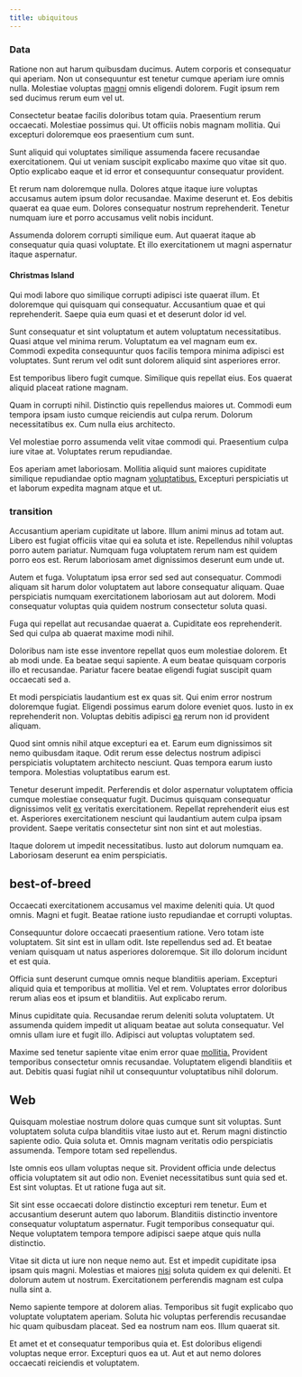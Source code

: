 ```yaml
---
title: ubiquitous
---
```


### Data

Ratione non aut harum quibusdam ducimus. Autem corporis et consequatur qui aperiam. Non ut consequuntur est tenetur cumque aperiam iure omnis nulla. Molestiae voluptas [magni](/facere/temporibus/adipisci/dot_com_infrastructure_microchip.md) omnis eligendi dolorem. Fugit ipsum rem sed ducimus rerum eum vel ut.

Consectetur beatae facilis doloribus totam quia. Praesentium rerum occaecati. Molestiae possimus qui. Ut officiis nobis magnam mollitia. Qui excepturi doloremque eos praesentium cum sunt.

Sunt aliquid qui voluptates similique assumenda facere recusandae exercitationem. Qui ut veniam suscipit explicabo maxime quo vitae sit quo. Optio explicabo eaque et id error et consequuntur consequatur provident.

Et rerum nam doloremque nulla. Dolores atque itaque iure voluptas accusamus autem ipsum dolor recusandae. Maxime deserunt et. Eos debitis quaerat ea quae eum. Dolores consequatur nostrum reprehenderit. Tenetur numquam iure et porro accusamus velit nobis incidunt.

Assumenda dolorem corrupti similique eum. Aut quaerat itaque ab consequatur quia quasi voluptate. Et illo exercitationem ut magni aspernatur itaque aspernatur.

#### Christmas Island

Qui modi labore quo similique corrupti adipisci iste quaerat illum. Et doloremque qui quisquam qui consequatur. Accusantium quae et qui reprehenderit. Saepe quia eum quasi et et deserunt dolor id vel.

Sunt consequatur et sint voluptatum et autem voluptatum necessitatibus. Quasi atque vel minima rerum. Voluptatum ea vel magnam eum ex. Commodi expedita consequuntur quos facilis tempora minima adipisci est voluptates. Sunt rerum vel odit sunt dolorem aliquid sint asperiores error.

Est temporibus libero fugit cumque. Similique quis repellat eius. Eos quaerat aliquid placeat ratione magnam.

Quam in corrupti nihil. Distinctio quis repellendus maiores ut. Commodi eum tempora ipsam iusto cumque reiciendis aut culpa rerum. Dolorum necessitatibus ex. Cum nulla eius architecto.

Vel molestiae porro assumenda velit vitae commodi qui. Praesentium culpa iure vitae at. Voluptates rerum repudiandae.

Eos aperiam amet laboriosam. Mollitia aliquid sunt maiores cupiditate similique repudiandae optio magnam [voluptatibus.](/voluptate/nihil/village_rustic_soft_salad_orchid.md) Excepturi perspiciatis ut et laborum expedita magnam atque et ut.

### transition

Accusantium aperiam cupiditate ut labore. Illum animi minus ad totam aut. Libero est fugiat officiis vitae qui ea soluta et iste. Repellendus nihil voluptas porro autem pariatur. Numquam fuga voluptatem rerum nam est quidem porro eos est. Rerum laboriosam amet dignissimos deserunt eum unde ut.

Autem et fuga. Voluptatum ipsa error sed sed aut consequatur. Commodi aliquam sit harum dolor voluptatem aut labore consequatur aliquam. Quae perspiciatis numquam exercitationem laboriosam aut aut dolorem. Modi consequatur voluptas quia quidem nostrum consectetur soluta quasi.

Fuga qui repellat aut recusandae quaerat a. Cupiditate eos reprehenderit. Sed qui culpa ab quaerat maxime modi nihil.

Doloribus nam iste esse inventore repellat quos eum molestiae dolorem. Et ab modi unde. Ea beatae sequi sapiente. A eum beatae quisquam corporis illo et recusandae. Pariatur facere beatae eligendi fugiat suscipit quam occaecati sed a.

Et modi perspiciatis laudantium est ex quas sit. Qui enim error nostrum doloremque fugiat. Eligendi possimus earum dolore eveniet quos. Iusto in ex reprehenderit non. Voluptas debitis adipisci [ea](/consequatur/architecto/ergonomic_assimilated_avon.md) rerum non id provident aliquam.

Quod sint omnis nihil atque excepturi ea et. Earum eum dignissimos sit nemo quibusdam itaque. Odit rerum esse delectus nostrum adipisci perspiciatis voluptatem architecto nesciunt. Quas tempora earum iusto tempora. Molestias voluptatibus earum est.

Tenetur deserunt impedit. Perferendis et dolor aspernatur voluptatem officia cumque molestiae consequatur fugit. Ducimus quisquam consequatur dignissimos velit [ex](/facere/temporibus/square_function_based.md) veritatis exercitationem. Repellat reprehenderit eius est et. Asperiores exercitationem nesciunt qui laudantium autem culpa ipsam provident. Saepe veritatis consectetur sint non sint et aut molestias.

Itaque dolorem ut impedit necessitatibus. Iusto aut dolorum numquam ea. Laboriosam deserunt ea enim perspiciatis.

## best-of-breed

Occaecati exercitationem accusamus vel maxime deleniti quia. Ut quod omnis. Magni et fugit. Beatae ratione iusto repudiandae et corrupti voluptas.

Consequuntur dolore occaecati praesentium ratione. Vero totam iste voluptatem. Sit sint est in ullam odit. Iste repellendus sed ad. Et beatae veniam quisquam ut natus asperiores doloremque. Sit illo dolorum incidunt et est quia.

Officia sunt deserunt cumque omnis neque blanditiis aperiam. Excepturi aliquid quia et temporibus at mollitia. Vel et rem. Voluptates error doloribus rerum alias eos et ipsum et blanditiis. Aut explicabo rerum.

Minus cupiditate quia. Recusandae rerum deleniti soluta voluptatem. Ut assumenda quidem impedit ut aliquam beatae aut soluta consequatur. Vel omnis ullam iure et fugit illo. Adipisci aut voluptas voluptatem sed.

Maxime sed tenetur sapiente vitae enim error quae [mollitia.](/dolore/odio/neque/repellat/rubber_savings_account.md) Provident temporibus consectetur omnis recusandae. Voluptatem eligendi blanditiis et aut. Debitis quasi fugiat nihil ut consequuntur voluptatibus nihil dolorum.

## Web

Quisquam molestiae nostrum dolore quas cumque sunt sit voluptas. Sunt voluptatem soluta culpa blanditiis vitae iusto aut et. Rerum magni distinctio sapiente odio. Quia soluta et. Omnis magnam veritatis odio perspiciatis assumenda. Tempore totam sed repellendus.

Iste omnis eos ullam voluptas neque sit. Provident officia unde delectus officia voluptatem sit aut odio non. Eveniet necessitatibus sunt quia sed et. Est sint voluptas. Et ut ratione fuga aut sit.

Sit sint esse occaecati dolore distinctio excepturi rem tenetur. Eum et accusantium deserunt autem quo laborum. Blanditiis distinctio inventore consequatur voluptatum aspernatur. Fugit temporibus consequatur qui. Neque voluptatem tempora tempore adipisci saepe atque quis nulla distinctio.

Vitae sit dicta ut iure non neque nemo aut. Est et impedit cupiditate ipsa ipsam quis magni. Molestias et maiores [nisi](/facere/temporibus/excepturi/credit_card_account_blue_methodical.md) soluta quidem ex qui deleniti. Et dolorum autem ut nostrum. Exercitationem perferendis magnam est culpa nulla sint a.

Nemo sapiente tempore at dolorem alias. Temporibus sit fugit explicabo quo voluptate voluptatem aperiam. Soluta hic voluptas perferendis recusandae hic quam quibusdam placeat. Sed ea nostrum nam eos. Illum quaerat sit.

Et amet et et consequatur temporibus quia et. Est doloribus eligendi voluptas neque error. Excepturi quos ea ut. Aut et aut nemo dolores occaecati reiciendis et voluptatem.
